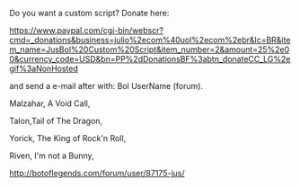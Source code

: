 Do you want a custom script?
Donate here: 

https://www.paypal.com/cgi-bin/webscr?cmd=_donations&business=julio%2ecom%40uol%2ecom%2ebr&lc=BR&item_name=JusBol%20Custom%20Script&item_number=2&amount=25%2e00&currency_code=USD&bn=PP%2dDonationsBF%3abtn_donateCC_LG%2egif%3aNonHosted

and send a e-mail after with: Bol UserName (forum).


Malzahar, A Void Call, 

Talon,Tail of The Dragon, 

Yorick, The King of Rock'n Roll,

Riven, I'm not a Bunny,

http://botoflegends.com/forum/user/87175-jus/

